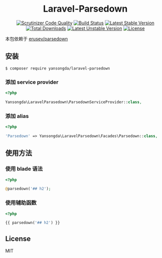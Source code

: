 <h1 align="center">Laravel-Parsedown</h1>

<p align="center">
<a href="https://scrutinizer-ci.com/g/yansongda/laravel-parsedown/?branch=master"><img src="https://scrutinizer-ci.com/g/yansongda/laravel-parsedown/badges/quality-score.png?b=master" alt="Scrutinizer Code Quality"></a>
<a href="https://scrutinizer-ci.com/g/yansongda/laravel-parsedown/build-status/master"><img src="https://scrutinizer-ci.com/g/yansongda/laravel-parsedown/badges/build.png?b=master" alt="Build Status"></a>
<a href="https://packagist.org/packages/yansongda/laravel-parsedown"><img src="https://poser.pugx.org/yansongda/laravel-parsedown/v/stable" alt="Latest Stable Version"></a>
<a href="https://packagist.org/packages/yansongda/laravel-parsedown"><img src="https://poser.pugx.org/yansongda/laravel-parsedown/downloads" alt="Total Downloads"></a>
<a href="https://packagist.org/packages/yansongda/laravel-parsedown"><img src="https://poser.pugx.org/yansongda/laravel-parsedown/v/unstable" alt="Latest Unstable Version"></a>
<a href="https://packagist.org/packages/yansongda/laravel-parsedown"><img src="https://poser.pugx.org/yansongda/laravel-parsedown/license" alt="License"></a>
</p>

本包依赖于 [erusev/parsedown](https://github.com/erusev/parsedown)  

## 安装

```shell
$ composer require yansongda/laravel-parsedown
```

### 添加 service provider

```php
<?php

Yansongda\LaravelParasedown\ParsedownServiceProvider::class,
```

### 添加 alias

```php
<?php

'Parsedown' => Yansongda\LaravelParsedown\Facades\Parsedown::class,
```

## 使用方法

### 使用 blade 语法
```php
<?php

@parsedown('## h2');
```

### 使用辅助函数
```php
<?php

{{ parsedown('## h2') }}
```

## License

MIT